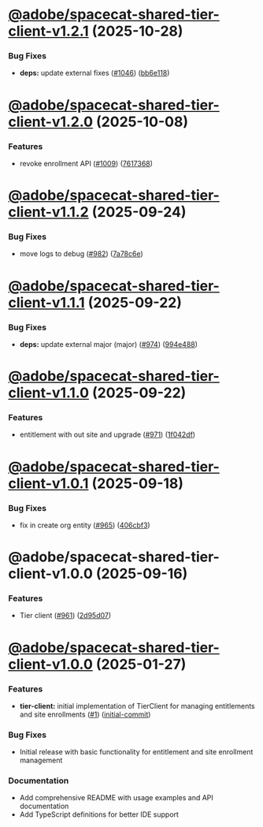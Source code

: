 # [@adobe/spacecat-shared-tier-client-v1.2.1](https://github.com/adobe/spacecat-shared/compare/@adobe/spacecat-shared-tier-client-v1.2.0...@adobe/spacecat-shared-tier-client-v1.2.1) (2025-10-28)


### Bug Fixes

* **deps:** update external fixes ([#1046](https://github.com/adobe/spacecat-shared/issues/1046)) ([bb6e118](https://github.com/adobe/spacecat-shared/commit/bb6e11886b323f73624fcb9e3c2b14d318aa00c9))

# [@adobe/spacecat-shared-tier-client-v1.2.0](https://github.com/adobe/spacecat-shared/compare/@adobe/spacecat-shared-tier-client-v1.1.2...@adobe/spacecat-shared-tier-client-v1.2.0) (2025-10-08)


### Features

* revoke enrollment API ([#1009](https://github.com/adobe/spacecat-shared/issues/1009)) ([7617368](https://github.com/adobe/spacecat-shared/commit/7617368082375e37ee1f23a097e7f4cf6b29edd7))

# [@adobe/spacecat-shared-tier-client-v1.1.2](https://github.com/adobe/spacecat-shared/compare/@adobe/spacecat-shared-tier-client-v1.1.1...@adobe/spacecat-shared-tier-client-v1.1.2) (2025-09-24)


### Bug Fixes

* move logs to debug ([#982](https://github.com/adobe/spacecat-shared/issues/982)) ([7a78c6e](https://github.com/adobe/spacecat-shared/commit/7a78c6ee011bbc8adf162644153170d3ebf29c83))

# [@adobe/spacecat-shared-tier-client-v1.1.1](https://github.com/adobe/spacecat-shared/compare/@adobe/spacecat-shared-tier-client-v1.1.0...@adobe/spacecat-shared-tier-client-v1.1.1) (2025-09-22)


### Bug Fixes

* **deps:** update external major (major) ([#974](https://github.com/adobe/spacecat-shared/issues/974)) ([994e488](https://github.com/adobe/spacecat-shared/commit/994e488e04fa44585b8d41a6daa9c7f86f1cee37))

# [@adobe/spacecat-shared-tier-client-v1.1.0](https://github.com/adobe/spacecat-shared/compare/@adobe/spacecat-shared-tier-client-v1.0.1...@adobe/spacecat-shared-tier-client-v1.1.0) (2025-09-22)


### Features

* entitlement with out site and upgrade ([#971](https://github.com/adobe/spacecat-shared/issues/971)) ([1f042df](https://github.com/adobe/spacecat-shared/commit/1f042df62439383ff4a7cea6b0eb75649439e72a))

# [@adobe/spacecat-shared-tier-client-v1.0.1](https://github.com/adobe/spacecat-shared/compare/@adobe/spacecat-shared-tier-client-v1.0.0...@adobe/spacecat-shared-tier-client-v1.0.1) (2025-09-18)


### Bug Fixes

* fix in create org entity ([#965](https://github.com/adobe/spacecat-shared/issues/965)) ([406cbf3](https://github.com/adobe/spacecat-shared/commit/406cbf3cd214f3ec3b332ca48d8a743c123a2ddd))

# @adobe/spacecat-shared-tier-client-v1.0.0 (2025-09-16)


### Features

* Tier client ([#961](https://github.com/adobe/spacecat-shared/issues/961)) ([2d95d07](https://github.com/adobe/spacecat-shared/commit/2d95d070a55e2ec702faf3bf94c046836b79528a))

# [@adobe/spacecat-shared-tier-client-v1.0.0](https://github.com/adobe/spacecat-shared/compare/@adobe/spacecat-shared-tier-client-v1.0.0...@adobe/spacecat-shared-tier-client-v1.0.0) (2025-01-27)

### Features

* **tier-client:** initial implementation of TierClient for managing entitlements and site enrollments ([#1](https://github.com/adobe/spacecat-shared/issues/1)) ([initial-commit](https://github.com/adobe/spacecat-shared/commit/initial-commit))

### Bug Fixes

* Initial release with basic functionality for entitlement and site enrollment management

### Documentation

* Add comprehensive README with usage examples and API documentation
* Add TypeScript definitions for better IDE support
